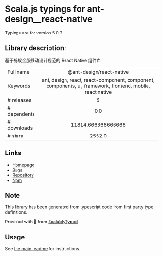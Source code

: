 
# Scala.js typings for ant-design__react-native

Typings are for version 5.0.2

## Library description:
基于蚂蚁金服移动设计规范的 React Native 组件库

|                    |                 |
| ------------------ | :-------------: |
| Full name          | @ant-design/react-native |
| Keywords           | ant, design, react, react-component, component, components, ui, framework, frontend, mobile, react native |
| # releases         | 5 |
| # dependents       | 0.0 |
| # downloads        | 11814.666666666666 |
| # stars            | 2552.0 |

## Links
- [Homepage](https://github.com/ant-design/ant-design-mobile-rn#readme)
- [Bugs](http://github.com/ant-design/ant-design-mobile-rn/issues)
- [Repository](https://github.com/ant-design/ant-design-mobile-rn)
- [Npm](https://www.npmjs.com/package/%40ant-design%2Freact-native)
    


## Note
This library has been generated from typescript code from first party type definitions.

Provided with :purple_heart: from [ScalablyTyped](https://github.com/oyvindberg/ScalablyTyped)

## Usage
See [the main readme](../../readme.md) for instructions.


